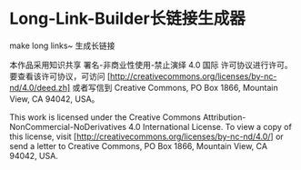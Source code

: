 # Long-Link-Builder长链接生成器
make long links~
生成长链接




本作品采用知识共享 署名-非商业性使用-禁止演绎 4.0 国际 许可协议进行许可。要查看该许可协议，可访问 [http://creativecommons.org/licenses/by-nc-nd/4.0/deed.zh] 或者写信到 Creative Commons, PO Box 1866, Mountain View, CA 94042, USA。

This work is licensed under the Creative Commons Attribution-NonCommercial-NoDerivatives 4.0 International License. To view a copy of this license, visit [http://creativecommons.org/licenses/by-nc-nd/4.0/] or send a letter to Creative Commons, PO Box 1866, Mountain View, CA 94042, USA.
